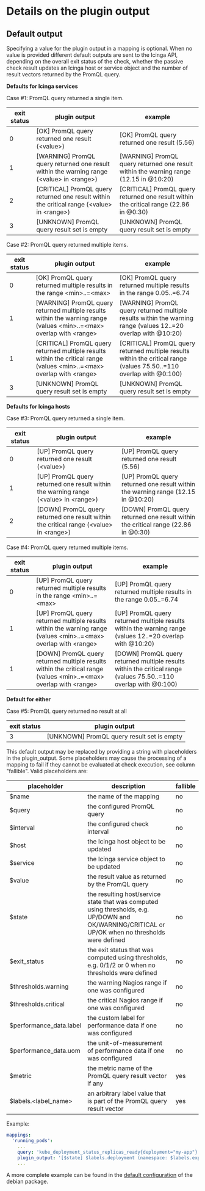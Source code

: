 # Details on the plugin output

## Default output

Specifying a value for the plugin output in a mapping is optional. When no value is provided different default outputs are sent to the Icinga API, depending on the overall exit status of the check, whether the passive check result updates an Icinga host or service object and the number of result vectors returned by the PromQL query.

**Defaults for Icinga services**

Case #1: PromQL query returned a single item.

exit status | plugin output | example
--- | --- | ---
0 | [OK] PromQL query returned one result (\<value\>) | [OK] PromQL query returned one result (5.56)
1 | [WARNING] PromQL query returned one result within the warning range (\<value\> in \<range\>) | [WARNING] PromQL query returned one result within the warning range (12.15 in @10:20)
2 | [CRITICAL] PromQL query returned one result within the critical range  (\<value\> in \<range\>) | [CRITICAL] PromQL query returned one result within the critical range (22.86 in @0:30)
3 | [UNKNOWN] PromQL query result set is empty | [UNKNOWN] PromQL query result set is empty

Case #2: PromQL query returned multiple items.

exit status | plugin output | example
--- | --- | ---
0 | [OK] PromQL query returned multiple results in the range \<min\>..=\<max\> | [OK] PromQL query returned multiple results in the range 0.05..=6.74
1 | [WARNING] PromQL query returned multiple results within the warning range (values \<min\>..=\<max\> overlap with \<range\> | [WARNING] PromQL query returned multiple results within the warning range (values 12..=20 overlap with @10:20)
1 | [CRITICAL] PromQL query returned multiple results within the critical range (values \<min\>..=\<max\> overlap with \<range\> | [CRITICAL] PromQL query returned multiple results within the critical range (values 75.50..=110 overlap with @0:100)
3 | [UNKNOWN] PromQL query result set is empty | [UNKNOWN] PromQL query result set is empty

**Defaults for Icinga hosts**

Case #3: PromQL query returned a single item.

exit status | plugin output | example
--- | --- | ---
0 | [UP] PromQL query returned one result (\<value\>) | [UP] PromQL query returned one result (5.56)
1 | [UP] PromQL query returned one result within the warning range (\<value\> in \<range\>) | [UP] PromQL query returned one result within the warning range (12.15 in @10:20)
2 | [DOWN] PromQL query returned one result within the critical range  (\<value\> in \<range\>) | [DOWN] PromQL query returned one result within the critical range (22.86 in @0:30)

Case #4: PromQL query returned multiple items.

exit status | plugin output | example
--- | --- | ---
0 | [UP] PromQL query returned multiple results in the range \<min\>..=\<max\> | [UP] PromQL query returned multiple results in the range 0.05..=6.74
1 | [UP] PromQL query returned multiple results within the warning range (values \<min\>..=\<max\> overlap with \<range\> | [UP] PromQL query returned multiple results within the warning range (values 12..=20 overlap with @10:20)
1 | [DOWN] PromQL query returned multiple results within the critical range (values \<min\>..=\<max\> overlap with \<range\> | [DOWN] PromQL query returned multiple results within the critical range (values 75.50..=110 overlap with @0:100)

**Default for either**

Case #5: PromQL query returned no result at all

exit status | plugin output
--- | ---
3 | [UNKNOWN] PromQL query result set is empty

This default output may be replaced by providing a string with placeholders in the plugin_output. Some placeholders may cause the processing of a mapping to fail if they cannot be evaluated at check execution, see column "fallible".
Valid placeholders are:

placeholder | description | fallible
--- | --- | ---
$name | the name of the mapping | no
$query | the configured PromQL query | no
$interval | the configured check interval | no
$host | the Icinga host object to be updated | no
$service | the Icinga service object to be updated | no
$value | the result value as returned by the PromQL query | no
$state | the resulting host/service state that was computed using thresholds, e.g. UP/DOWN and OK/WARNING/CRITICAL or UP/OK when no thresholds were defined | no
$exit_status | the exit status that was computed using thresholds, e.g. 0/1/2 or 0 when no thresholds were defined | no
$thresholds.warning | the warning Nagios range if one was configured | no
$thresholds.critical | the critical Nagios range if one was configured | no
$performance_data.label | the custom label for performance data if one was configured | no
$performance_data.uom | the unit-of-measurement of performance data if one was configured | no
$metric | the metric name of the PromQL query result vector if any | yes
$labels.<label_name> | an arbitrary label value that is part of the PromQL query result vector | yes

Example:

```yaml
mappings:
  'running_pods':
    ...
    query: 'kube_deployment_status_replicas_ready{deployment="my-app"}'
    plugin_output: '[$state] $labels.deployment (namespace: $labels.exported_namespace) has $value running pods'
    ...
```

A more complete example can be found in the [default configuration](../defaults/config.yaml) of the debian package.

